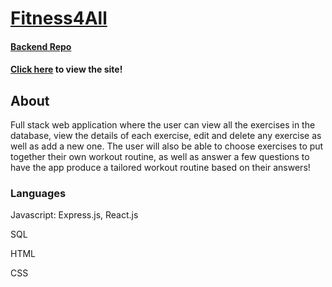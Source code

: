# [Fitness4All]()

#### [Backend Repo](https://github.com/DiegoCarrero/Fitness4All-Backend)

#### [Click here]() to view the site!

## About
Full stack web application where the user can view all the exercises in the database, view the details of each exercise, edit and delete any exercise as well as add a new one. The user will also be able to choose exercises to put together their own workout routine, as well as answer a few questions to have the app produce a tailored workout routine based on their answers!

### Languages
<p>Javascript: Express.js, React.js</p>
<p>SQL</p>
<p>HTML</p>
<p>CSS</p>
